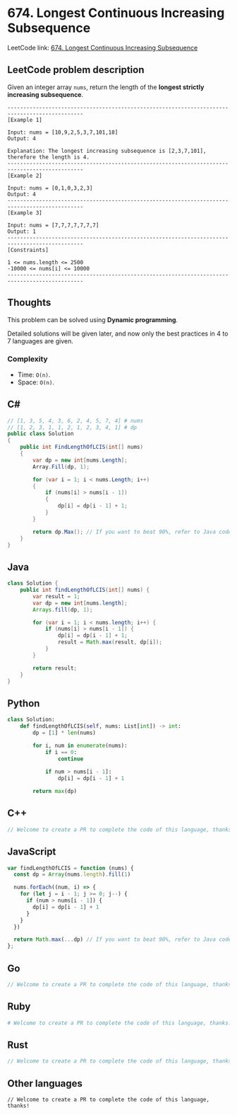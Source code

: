 # 674. Longest Continuous Increasing Subsequence
LeetCode link: [674. Longest Continuous Increasing Subsequence](https://leetcode.com/problems/longest-continuous-increasing-subsequence/)

## LeetCode problem description
Given an integer array `nums`, return the length of the **longest strictly increasing subsequence**.

```
----------------------------------------------------------------------------------------------
[Example 1]

Input: nums = [10,9,2,5,3,7,101,18]
Output: 4

Explanation: The longest increasing subsequence is [2,3,7,101], therefore the length is 4.
----------------------------------------------------------------------------------------------
[Example 2]

Input: nums = [0,1,0,3,2,3]
Output: 4
----------------------------------------------------------------------------------------------
[Example 3]

Input: nums = [7,7,7,7,7,7,7]
Output: 1
----------------------------------------------------------------------------------------------
[Constraints]

1 <= nums.length <= 2500
-10000 <= nums[i] <= 10000
----------------------------------------------------------------------------------------------
```

## Thoughts
This problem can be solved using **Dynamic programming**.

Detailed solutions will be given later, and now only the best practices in 4 to 7 languages are given.

### Complexity
* Time: `O(n)`.
* Space: `O(n)`.

## C#
```c#
// [1, 3, 5, 4, 3, 6, 2, 4, 5, 7, 4] # nums
// [1, 2, 3, 1, 1, 2, 1, 2, 3, 4, 1] # dp
public class Solution
{
    public int FindLengthOfLCIS(int[] nums)
    {
        var dp = new int[nums.Length];
        Array.Fill(dp, 1);

        for (var i = 1; i < nums.Length; i++)
        {
            if (nums[i] > nums[i - 1])
            {
                dp[i] = dp[i - 1] + 1;
            }
        }

        return dp.Max(); // If you want to beat 90%, refer to Java code.
    }
}
```

## Java
```java
class Solution {
    public int findLengthOfLCIS(int[] nums) {
        var result = 1;
        var dp = new int[nums.length];
        Arrays.fill(dp, 1);

        for (var i = 1; i < nums.length; i++) {
            if (nums[i] > nums[i - 1]) {
                dp[i] = dp[i - 1] + 1;
                result = Math.max(result, dp[i]);
            }
        }

        return result;
    }
}
```

## Python
```python
class Solution:
    def findLengthOfLCIS(self, nums: List[int]) -> int:
        dp = [1] * len(nums)

        for i, num in enumerate(nums):
            if i == 0:
                continue
            
            if num > nums[i - 1]:
                dp[i] = dp[i - 1] + 1

        return max(dp)
```

## C++
```cpp
// Welcome to create a PR to complete the code of this language, thanks!
```

## JavaScript
```javascript
var findLengthOfLCIS = function (nums) {
  const dp = Array(nums.length).fill(1)

  nums.forEach((num, i) => {
    for (let j = i - 1; j >= 0; j--) {
      if (num > nums[i - 1]) {
        dp[i] = dp[i - 1] + 1
      }
    }
  })

  return Math.max(...dp) // If you want to beat 90%, refer to Java code.
};
```

## Go
```go
// Welcome to create a PR to complete the code of this language, thanks!
```

## Ruby
```ruby
# Welcome to create a PR to complete the code of this language, thanks!
```

## Rust
```rust
// Welcome to create a PR to complete the code of this language, thanks!
```

## Other languages
```
// Welcome to create a PR to complete the code of this language, thanks!
```
